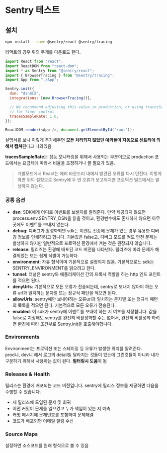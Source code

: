 # Sentry 테스트

## 설치

```bash
npm install --save @sentry/react @sentry/tracing
```

리액트의 경우 위의 두개를 다운로드 한다.

```js
import React from "react";
import ReactDOM from "react-dom";
import * as Sentry from "@sentry/react";
import { BrowserTracing } from "@sentry/tracing";
import App from "./App";

Sentry.init({
  dsn: "dsn링크",
  integrations: [new BrowserTracing()],

  // We recommend adjusting this value in production, or using tracesSampler
  // for finer control
  tracesSampleRate: 1.0,
});

ReactDOM.render(<App />, document.getElementById("root"));
```

설명서를 보니 이렇게 추가해주면 **모든 처리되지 않았던 예외들이 자동으로 센트리에 의해서 캡쳐**된다고 나와있음

**tracesSampleRate**는 성능 모니터링을 위해서 사용되는 부분이므로 production 코드에서는 요금제에 따라서 비율을 조정하거나 끌 필요가 있음.

> 개발모드에서 React는 에러 바운드리 내에서 발견된 오류를 다시 던진다. 이렇게 하면 위의 설정으로 Sentry에 두 번 오류가 보고되지만 프로덕션 빌드에서는 발생하지 않는다.

### 공통 옵션

- **dsn**: SDK에게 어디로 이벤트를 보낼지를 알려준다. 만약 제공되지 않으면 process.env.SENTRY_DSN을 읽을 것이고, 환경변수에도 존재하지 않으면 아무곳에도 이벤트를 보내지 않는다.
- **debug**: 디버그가 활성화되면 sdk는 이벤트 전송에 문제가 있는 경우 유용한 디버깅 정보를 인쇄하려고 합니다. 기본값은 false고, 디버그 모드를 켜도 안전 문제는 발생하지 않지만 일반적으로 프로덕션 환경에서 켜는 것은 권장되지 않습니다.
- **release**: 릴리즈는 환경에 배포된 코드 버전을 나타낸다. 릴리즈에 따라 문제가 해결되었는 또는 쉽게 식별이 가능하다.
- **environment**: 자유 형식이며 기본적으로 설정되지 않음. 기본적으로느 sdk는 SENTRY_ENVIRONMENT를 읽으려고 한다.
- **tunnel**: 터널은 sentry와 애플리케이션 간의 프록시 역할을 하는 http 엔드 포인트를 적으면 된다.
- **denyUrls**: 기본적으로 모든 오류가 전송되는데, sentry로 보내지 않아야 하는 오류 url과 일치하는 문자열 또는 정규식 패턴을 적으면 된다.
- **allowUrls**: sentry에만 보내야하는 오류url과 일치하는 문자열 또는 정규식 패턴의 목록을 적으면 된다. 기본적으로 모든 오류가 전송된다.
- **enabled**: 이 sdk가 sentry에 이벤트를 보내야 하는 지 여부를 지정합니다. 값을 false로 지정해도 sentry를 완전히 비활성화할 수는 없어서, 완전히 비활성화 하려면 환경에 따라 조건부로 Sentry.init을 호출해야합니다.

### Environments

Environment는 프로덕션 또는 스테이징 등 오류가 발생한 위치를 알려준다.  
prod니, dev니 해서 로그의 detail일 달라지는 것들이 있는데 그런것들이 아니라 내가 구분하기 위해서 사용하는 값이 된다. **필터링시 도움**이 됨

### Releases & Health

릴리스는 환경에 배포되는 코드 버전입니다. sentry에 릴리스 정보를 제공하면 다음을 수행할 수 있습니다.

- 새 릴리스에 도입된 문제 및 회귀
- 어떤 커밋이 문제를 일으켰고 누가 책임이 있는 지 예측
- 커밋 메시지에 문제번호를 포함하여 문제해결
- 코드가 배포되면 이메일 알림 수신

### Source Maps

설정하면 소스코드를 원래 형식으로 볼 수 있음
